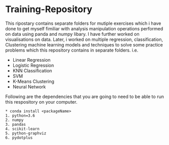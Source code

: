 # Training-Repository

This ripostary contains separate folders for mutiple exercises which i have done to get myself fimiliar with analysis manipulation operations performed on data using panda and numpy libary. 
I have further worked on visualisations on data.
Later, i worked on multiple regression, classification, Clustering machine learning models and techniques to solve some practice problems which this repository contains in separate folders. i.e.

* Linear Regression
* Logistic Regression
* KNN Classification
* SVM
* K-Means Clustering
* Neural Network


Following are the dependencies that you are going to need to be able to run this respository on your computer.
```
* conda install <packageName>
1. python=3.6
2. numpy
3. pandas
4. scikit-learn
5. python-graphviz
6. pydotplus
```





